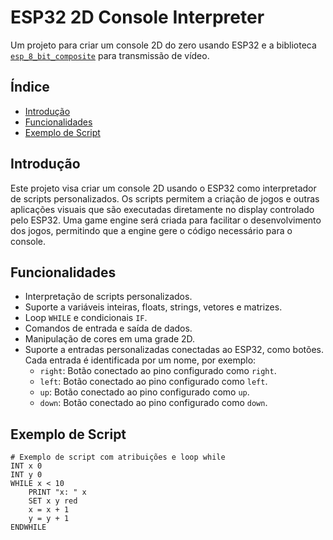 # ESP32 2D Console Interpreter

Um projeto para criar um console 2D do zero usando ESP32 e a biblioteca [`esp_8_bit_composite`](https://github.com/Roger-random/ESP_8_BIT_composite) para transmissão de vídeo.

## Índice

- [Introdução](#introdução)
- [Funcionalidades](#funcionalidades)
- [Exemplo de Script](#exemplo-de-script)

## Introdução

Este projeto visa criar um console 2D usando o ESP32 como interpretador de scripts personalizados. Os scripts permitem a criação de jogos e outras aplicações visuais que são executadas diretamente no display controlado pelo ESP32. Uma game engine será criada para facilitar o desenvolvimento dos jogos, permitindo que a engine gere o código necessário para o console.

## Funcionalidades

- Interpretação de scripts personalizados.
- Suporte a variáveis inteiras, floats, strings, vetores e matrizes.
- Loop `WHILE` e condicionais `IF`.
- Comandos de entrada e saída de dados.
- Manipulação de cores em uma grade 2D.
- Suporte a entradas personalizadas conectadas ao ESP32, como botões. Cada entrada é identificada por um nome, por exemplo:
  - `right`: Botão conectado ao pino configurado como `right`.
  - `left`: Botão conectado ao pino configurado como `left`.
  - `up`: Botão conectado ao pino configurado como `up`.
  - `down`: Botão conectado ao pino configurado como `down`.

## Exemplo de Script

```plaintext
# Exemplo de script com atribuições e loop while
INT x 0
INT y 0
WHILE x < 10
    PRINT "x: " x
    SET x y red
    x = x + 1
    y = y + 1
ENDWHILE
